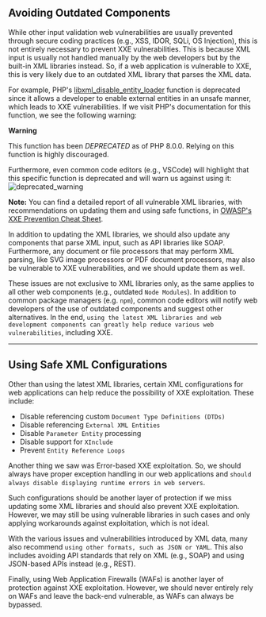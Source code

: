 ## Avoiding Outdated Components

While other input validation web vulnerabilities are usually prevented through secure coding practices (e.g., XSS, IDOR, SQLi, OS Injection), this is not entirely necessary to prevent XXE vulnerabilities. This is because XML input is usually not handled manually by the web developers but by the built-in XML libraries instead. So, if a web application is vulnerable to XXE, this is very likely due to an outdated XML library that parses the XML data.

For example, PHP's [libxml_disable_entity_loader](https://www.php.net/manual/en/function.libxml-disable-entity-loader.php) function is deprecated since it allows a developer to enable external entities in an unsafe manner, which leads to XXE vulnerabilities. If we visit PHP's documentation for this function, we see the following warning:

**Warning**

This function has been _DEPRECATED_ as of PHP 8.0.0. Relying on this function is highly discouraged.

Furthermore, even common code editors (e.g., VSCode) will highlight that this specific function is deprecated and will warn us against using it: ![deprecated_warning](https://academy.hackthebox.com/storage/modules/134/web_attacks_xxe_deprecated_warning.jpg)

**Note:** You can find a detailed report of all vulnerable XML libraries, with recommendations on updating them and using safe functions, in [OWASP's XXE Prevention Cheat Sheet](https://cheatsheetseries.owasp.org/cheatsheets/XML_External_Entity_Prevention_Cheat_Sheet.html#php).

In addition to updating the XML libraries, we should also update any components that parse XML input, such as API libraries like SOAP. Furthermore, any document or file processors that may perform XML parsing, like SVG image processors or PDF document processors, may also be vulnerable to XXE vulnerabilities, and we should update them as well.

These issues are not exclusive to XML libraries only, as the same applies to all other web components (e.g., outdated `Node Modules`). In addition to common package managers (e.g. `npm`), common code editors will notify web developers of the use of outdated components and suggest other alternatives. In the end, `using the latest XML libraries and web development components can greatly help reduce various web vulnerabilities`, including XXE.

---

## Using Safe XML Configurations

Other than using the latest XML libraries, certain XML configurations for web applications can help reduce the possibility of XXE exploitation. These include:

- Disable referencing custom `Document Type Definitions (DTDs)`
- Disable referencing `External XML Entities`
- Disable `Parameter Entity` processing
- Disable support for `XInclude`
- Prevent `Entity Reference Loops`

Another thing we saw was Error-based XXE exploitation. So, we should always have proper exception handling in our web applications and `should always disable displaying runtime errors in web servers`.

Such configurations should be another layer of protection if we miss updating some XML libraries and should also prevent XXE exploitation. However, we may still be using vulnerable libraries in such cases and only applying workarounds against exploitation, which is not ideal.

With the various issues and vulnerabilities introduced by XML data, many also recommend `using other formats, such as JSON or YAML`. This also includes avoiding API standards that rely on XML (e.g., SOAP) and using JSON-based APIs instead (e.g., REST).

Finally, using Web Application Firewalls (WAFs) is another layer of protection against XXE exploitation. However, we should never entirely rely on WAFs and leave the back-end vulnerable, as WAFs can always be bypassed.